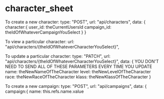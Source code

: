 # character_sheet

To create a new character:
  type: "POST",
  url: "api/characters",
  data: {
    character:{
      user_id: theCurrentUsersId
      campaign_id: theIdOfWhateverCampaignYouSelect
    }
  }

To view a particular character:
  url: "api/characters/{theIdOfWhateverCharacterYouSelect}",

To update a particular character:
  type: "PATCH",
  url: "api/characters/{theIdOfWhateverCharacterYouSelect}",
  data: {
    YOU DON'T NEED TO SEND ALL OF THESE PARAMETERS EVERY TIME YOU UPDATE
    name: theNewNameOfTheCharacter
    level: theNewLevelOfTheCharacter
    race: theNewRaceOfTheCharacter
    klass:  theNewKlassOfTheCharacter
  }

To create a new campaign:
  type: "POST",
  url: "api/campaigns",
  data: {
    campaign:{
      name: this.refs.name.value
